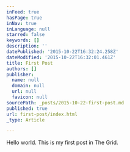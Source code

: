 ```yaml
---
inFeed: true
hasPage: true
inNav: true
inLanguage: null
starred: false
keywords: []
description: ''
datePublished: '2015-10-22T16:32:24.258Z'
dateModified: '2015-10-22T16:32:01.461Z'
title: First Post
authors: []
publisher:
  name: null
  domain: null
  url: null
  favicon: null
sourcePath: _posts/2015-10-22-first-post.md
published: true
url: first-post/index.html
_type: Article

---
```

Hello world.  This is my first post in The Grid.